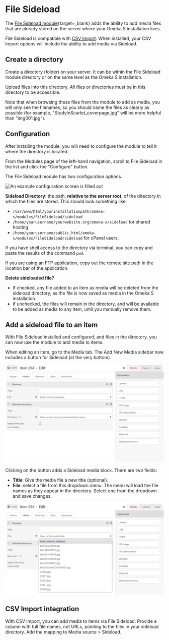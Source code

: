 # File Sideload

The [File Sideload module](https://omeka.org/s/modules/FileSideload){target=_blank} adds the ability to add media files that are already stored on the server where your Omeka S installation lives.

File Sideload is compatible with [CSV Import](../modules/csvimport.md). When installed, your CSV Import options will include the ability to add media via Sideload.

## Create a directory

Create a directory (folder) on your server. It can be within the File Sideload module directory or on the same level as the Omeka S installation.

Upload files into this directory. All files or directories must be in this directory to be accessible.

Note that when browsing these files from the module to add as media, you will only see the filenames, so you should name the files as clearly as possible (for example, "StudyInScarlet_coverpage.jpg" will be more helpful than "img001.jpg").

## Configuration

After installing the module, you will need to configure the module to tell it where the directory is located.

From the Modules page of the left-hand navigation, scroll to File Sideload in the list and click the "Configure" button.

The File Sideload module has two configuration options.

![An example configuration screen is filled out](../modules/modulesfiles/filesideload_config2.png)

**Sideload Directory**: the path, **relative to the server root**, of the directory in which the files are stored. This should look something like:

- `/var/www/html/yourinstallationpath/omeka-s/modules/FileSideload/sideload`
- `/home/yourusername/yourwebsite.org/omeka-s/sideload` for shared hosting
- `/home/yourusername/public_html/omeka-s/modules/FileSideload/sideload` for cPanel users.

If you have shell access to the directory via terminal, you can copy and paste the results of the command `pwd`.

If you are using an FTP application, copy out the remote site path in the location bar of the application.

**Delete sideloaded file?**

- If checked, any file added to an item as media will be deleted from the sideload directory, as the file is now saved as media in the Omeka S installation.
- If unchecked, the files will remain in the directory, and will be available to be added as media to any item, until you manually remove them.


Add a sideload file to an item
------------------------------
With File Sideload installed and configured, and files in the directory, you can now use the module to add media to items.

When editing an item, go to the Media tab. The Add New Media sidebar now includes a button for Sideload (at the very bottom).

![A red arrow points to the add sideload media button](../modules/modulesfiles/filesideload_browse.png)

Clicking on the button adds a Sideload media block. There are two fields:

- **Title**: Give the media file a new title (optional).
- **File**: select a file from this dropdown menu. The menu will load the file names as they appear in the directory. Select one from the dropdown and save changes.

![Sideload media options with the dropdown open, displaying file names](../modules/modulesfiles/filesideload_addfile.png)

## CSV Import integration

With CSV Import, you can add media to items via File Sideload. Provide a column with full file names, not URLs, pointing to the files in your sideload directory. Add the mapping to Media source > Sideload.
